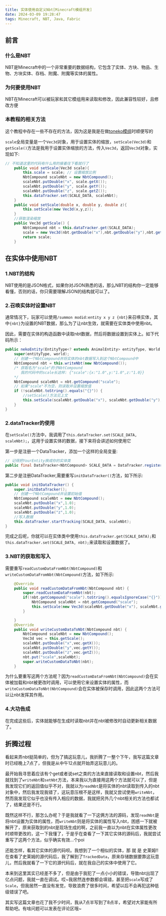 ---title: 实体使用自定义Nbt[Minecraft模组开发]date: 2024-03-09 19:28:47tags: Minecraft, NBT, Java, Fabric---## 前言### 什么是NBTNBT是Minecraft中的一个非常重要的数据结构，它包含了实体、方块、物品、生物、方块实体、存档、附魔、附魔等实体的属性。### 为何要使用NBTNBT在Minecraft可以被玩家和其它模组用来读取和修改，因此兼容性较好，且修改方便### 本教程的相关方法这个教程中存在一些不存在的方法，因为这是我是在做[toneko模组](https://github.com/csneko/toneko)时顺便写的`scale`全局变量是一个`Vec3d`对象，用于设置实体的缩放，`setScale(Vec3d)`和`getScale()`方法是我用于设置实体缩放的方法，传入`Vec3d`，返回`Vec3d`对象，实现如下:```java// 不知道这里的代码有什么用的接着往下看就行了    public void setScale(Vec3d scale){        this.scale = scale; // 设置缩放比例        NbtCompound scaleNbt = new NbtCompound();        scaleNbt.putDouble("x", scale.getX());        scaleNbt.putDouble("y", scale.getY());        scaleNbt.putDouble("z", scale.getZ());        this.dataTracker.set(SCALE_DATA, scaleNbt);    }    public void setScale(double x, double y, double z){        this.setScale(new Vec3d(x,y,z));    }    //获取渲染缩放    public Vec3d getScale() {        NbtCompound nbt = this.dataTracker.get(SCALE_DATA);        scale = new Vec3d(nbt.getDouble("x"),nbt.getDouble("y"),nbt.getDouble("z"));        return scale;    }```## 在实体中使用NBT### 1.NBT的结构NBT使用的是JSON格式，如果你对JSON熟悉的话，那么NBT的结构你一定能够看懂，否则的话，你只需要理解JSON的结构就可以了。### 2.召唤实体时设置NBT通常情况下，玩家可以使用`/summon modid:entity x y z {nbt}`来召唤实体，其中`{nbt}`为设置的NBT数据，那么为了让nbt生效，就需要在实体类中使用nbt。因此，需要在实体的构造函数中读取nbt数据，然后将数据设置到实体上。如下代码所示：```javapublic nekoEntity(EntityType<? extends AnimalEntity> entityType, World world) {    super(entityType, world);    // 创建一个NbtCompound并将实体的nbt数据写入到这个NbtCompound中    NbtCompound nbt = this.writeNbt(new NbtCompound());    /* 获取名为"scale"的子NbtCompound       我的代码中的scale长这样: {"scale":{x:"1.0",y:"1.0",z:"1.0}}         */    NbtCompound scaleNbt = nbt.getCompound("scale");    // 如果"scale"不为空，则读取并设置缩放值    if (!scaleNbt.toString().equals("{}")) {        //setScale()方法见上文        this.setScale(scaleNbt.getDouble("x"), scaleNbt.getDouble("y"), scaleNbt.getDouble("z"));    }}```### 2.dataTracker的使用在`setScale()`方法中，我调用了`this.dataTracker.set(SCALE_DATA, scaleNbt);`，这用于设置实体的数据，接下来将会讲述如何使用它第一步是注册一个DataTracker，添加一个这样的全局变量:```java// 记得把YourEntity换成你的实体类public final DataTracker<NbtCompound> SCALE_DATA = DataTracker.registerData(YourEntity.class, TrackedDataHandlerRegistry.NBT_COMPOUND);```第二步是注册DataTracker,需要重写`initDataTracker()`方法，如下所示:```javapublic void initDataTracker() {    super.initDataTracker();    // 创建一个NbtCompound并设置初始值    NbtCompound scaleNbt = new NbtCompound();    scaleNbt.putDouble("x",1.0);    scaleNbt.putDouble("y",1.0);    scaleNbt.putDouble("z",1.0);    //写入数据    this.dataTracker.startTracking(SCALE_DATA, scaleNbt);}```完成之后呢，你就可以在实体类中使用`this.dataTracker.get(SCALE_DATA);`和`this.dataTracker.set(SCALE_DATA, nbt);`来读取和设置数据了。### 3.NBT的获取和写入需要重写`readCustomDataFromNbt(NbtCompound)`和`writeCustomDataFromNbt(NbtCompound)`方法，如下所示:```java    @Override    public void readCustomDataFromNbt(NbtCompound nbt) {        super.readCustomDataFromNbt(nbt);        if(!nbt.getCompound("scale").toString().equalsIgnoreCase("{}")) {            NbtCompound scaleNbt = nbt.getCompound("scale");            this.setScale(new Vec3d(scaleNbt.getDouble("x"), scaleNbt.getDouble("y"), scaleNbt.getDouble("z")));        }    }    @Override    public void writeCustomDataToNbt(NbtCompound nbt) {        NbtCompound scaleNbt = new NbtCompound();        Vec3d vec = this.getScale();        scaleNbt.putDouble("x",vec.getX());        scaleNbt.putDouble("y",vec.getY());        scaleNbt.putDouble("z",vec.getZ());        nbt.put("scale",scaleNbt);        super.writeCustomDataToNbt(nbt);    }```为什么要重写这两个方法呢？因为`readCustomDataFromNbt(NbtCompound)`会在实体被加载和nbt被更改时调用，可以使用它来设置实体的属性，而`writeCustomDataToNbt(NbtCompound)`会在实体被保存时调用，因此这两个方法可以让nbt发挥其作用。### 4.大功告成在完成这些后，实体就能够在生成时读取nbt并在nbt被修改时自动更新相关数据了。## 折腾过程看起来弄nbt挺简单的，但为了搞这玩意儿，我折腾了一整个下午，我写这篇文章时已经晚上7点了，但我是从中午12点就开始弄这玩意儿的。最开始我寻思着应该有个get或者说set之类的方法来直接读取和设置nbt，然后我就找到了`writeNbt`和`setNbt`方法，本来我以为直接用这两个方法就可以了，但是我发现它们的返回值似乎不对，我就以为`readNbt`是将实体的nbt读取到传入的nbt对象中，然后我发现我错了，这玩意压根不是这样，我就又尝试使用`writeNbt`，然而我发现它似乎也没有传入相应的数据，我就把另外几个nbt相关的方法也都试了，结果还是不行。既然这样不行，那怎么办呢？于是我就看了一下这俩方法的源码，发现`readNbt`是将nbt设置为实体的属性，而`writeNbt`则是将实体的属性写入nbt，困惑一下就被解开了，原来获取到的nbt是现场生成的啊，之前我一直以为nbt在实体属性更改时顺带更改的，这一下我懂了，于是乎在查看了一下其它实体的源码后，我就尝试重写了这两个方法，似乎确实有效...个poi还能怎样，看其它实体的源代码呗。我想到了一个相似的实体，那 就 是 史莱姆!!在查看了史莱姆的源代码后，我了解到了`TrackedData`，原来存储数据要靠这玩意儿，然后我就看了一下它的源代码后，就在我自己的实体中使用了它。本来到这里其实已经差不多了，但是由于我犯了一点小小的错误，导致nbt出现了亿点问题，我就一直在调试。哎~我居然连参数都会填错，甚至把`scale`写成了`Scale`，但我居然一直没有发觉，导致浪费了很多时间，希望以后不会再犯这种低级错误了吧。其实写这篇文章也花了我不少时间，我从7点半写到了8点半，希望对大家能有所帮助吧。有啥问题可以发表在评论区哦~